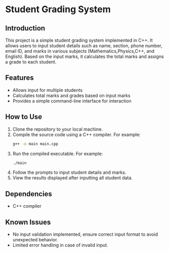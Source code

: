 # Student Grading System

## Introduction
This project is a simple student grading system implemented in C++. It allows users to input student details such as name, section, phone number, email ID, and marks in various subjects (Mathematics,Physics,C++, and English). Based on the input marks, it calculates the total marks and assigns a grade to each student.

## Features
- Allows input for multiple students
- Calculates total marks and grades based on input marks
- Provides a simple command-line interface for interaction

## How to Use
1. Clone the repository to your local machine.
2. Compile the source code using a C++ compiler. For example:
    ```bash
    g++ -o main main.cpp
    ```
3. Run the compiled executable. For example:
    ```bash
    ./main
    ```
4. Follow the prompts to input student details and marks.
5. View the results displayed after inputting all student data.

## Dependencies
- C++ compiler

## Known Issues
- No input validation implemented, ensure correct input format to avoid unexpected behavior.
- Limited error handling in case of invalid input.

